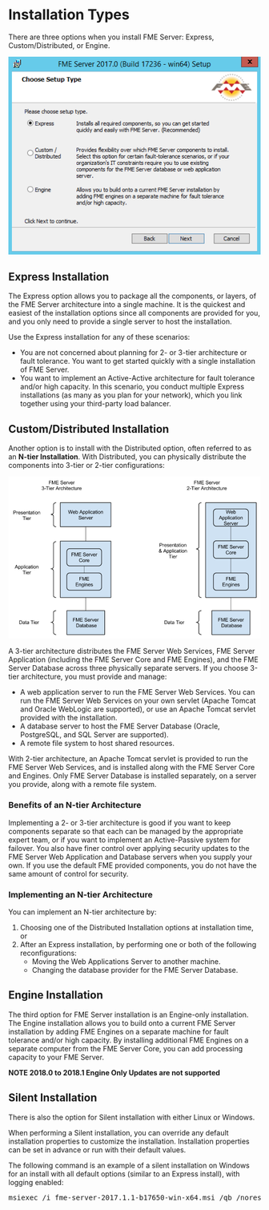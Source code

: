 # Installation Types #

There are three options when you install FME Server: Express, Custom/Distributed, or Engine. 

![](./Images/1.001.InstallationOptionScreen.png) <!-- update to 2018 installer -->


## Express Installation ##

The Express option allows you to package all the components, or layers, of the FME Server architecture into a single machine. It is the quickest and easiest of the installation options since all components are provided for you, and you only need to provide a single server to host the installation.

Use the Express installation for any of these scenarios:

- You are not concerned about planning for 2- or 3-tier architecture or fault tolerance. You want to get started quickly with a single installation of FME Server.
- You want to implement an Active-Active architecture for fault tolerance and/or high capacity. In this scenario, you conduct multiple Express installations (as many as you plan for your network), which you link together using your third-party load balancer.


## Custom/Distributed Installation ##

Another option is to install with the Distributed option, often referred to as an **N-tier Installation**. With Distributed, you can physically distribute the components into 3-tier or 2-tier configurations:

![](./Images/1.002.nTier_Architecture.png)

A 3-tier architecture distributes the FME Server Web Services, FME Server Application (including the FME Server Core and FME Engines), and the FME Server Database across three physically separate servers. If you choose 3-tier architecture, you must provide and manage:

- A web application server to run the FME Server Web Services. You can run the FME Server Web Services on your own servlet (Apache Tomcat and Oracle WebLogic are supported), or use an Apache Tomcat servlet provided with the installation.
- A database server to host the FME Server Database (Oracle, PostgreSQL, and SQL Server are supported).
- A remote file system to host shared resources.

With 2-tier architecture, an Apache Tomcat servlet is provided to run the FME Server Web Services, and is installed along with the FME Server Core and Engines. Only FME Server Database is installed separately, on a server you provide, along with a remote file system.

### Benefits of an N-tier Architecture ###

Implementing a 2- or 3-tier architecture is good if you want to keep components separate so that each can be managed by the appropriate expert team, or if you want to implement an Active-Passive system for failover. You also have finer control over applying security updates to the FME Server Web Application and Database servers when you supply your own. If you use the default FME provided components, you do not have the same amount of control for security.

### Implementing an N-tier Architecture ###

You can implement an N-tier architecture by:

1. Choosing one of the Distributed Installation options at installation time, or
2. After an Express installation, by performing one or both of the following reconfigurations:
	- Moving the Web Applications Server to another machine.
	- Changing the database provider for the FME Server Database.

## Engine Installation ##
The third option for FME Server installation is an Engine-only installation. The Engine installation allows you to build onto a current FME Server installation by adding FME Engines on a separate machine for fault tolerance and/or high capacity. By installing additional FME Engines on a separate computer from the FME Server Core, you can add processing capacity to your FME Server.

**NOTE 2018.0 to 2018.1 Engine Only Updates are not supported**

## Silent Installation ##
There is also the option for Silent installation with either Linux or Windows. 

When performing a Silent installation, you can override any default installation properties to customize the installation. Installation properties can be set in advance or run with their default values.

The following command is an example of a silent installation on Windows for an install with all default options (similar to an Express install), with logging enabled:
<pre>
msiexec /i fme-server-2017.1.1-b17650-win-x64.msi /qb /norestart /l*v installFMEServerLog.txt
</pre>
